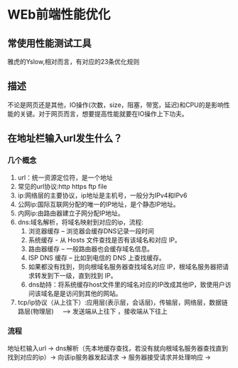 # WEb前端性能优化

## 常使用性能测试工具

雅虎的Yslow,相对而言，有对应的23条优化规则

## 描述

不论是网页还是其他，IO操作(次数，size，阻塞，带宽，延迟)和CPU的是影响性能的关键。对于网页而言，想要提高性能就要在IO操作上下功夫。



## 在地址栏输入url发生什么？

### 几个概念

1. url：统一资源定位符，是一个地址
2. 常见的url协议:http https ftp file
3. ip:网络层的主要协议，ip地址是主机号，一般分为IPv4和IPv6
4. 公网ip:国际互联网分配的唯一的IP地址，是个静态IP地址。
5. 内网ip:由路由器建立子网分配IP地址。
6. dns:域名解析，将域名映射到对应的ip，流程:
    1. 浏览器缓存 – 浏览器会缓存DNS记录一段时间
    2. 系统缓存 - 从 Hosts 文件查找是否有该域名和对应 IP。
    3. 路由器缓存 – 一般路由器也会缓存域名信息。
    4. ISP DNS 缓存 – 比如到电信的 DNS 上查找缓存。
    5. 如果都没有找到，则向根域名服务器查找域名对应 IP，根域名服务器把请求转发到下一级，直到找到 IP。
    6. dns劫持：将系统缓存host文件里的域名对应的IP改成其他IP，致使用户访问该域名是是访问到其他的网站。
7. tcp/ip协议（从上往下）:应用层(表示层，会话层)，传输层，网络层，数据链路层(物理层)     --> 发送端从上往下 ，接收端从下往上
### 流程

地址栏输入url -> dns解析（先本地缓存查找，若没有就向根域名服务器查找直到找到对应的ip）-> 向该ip服务器发起请求 -> 服务器接受请求并处理响应 -> 
